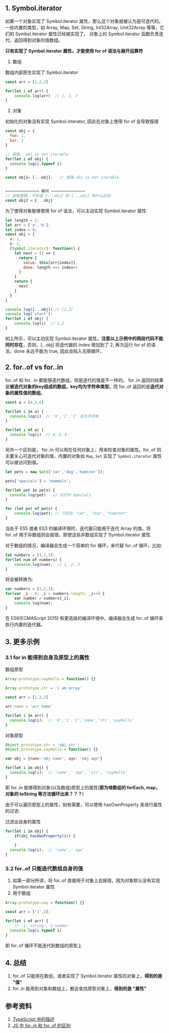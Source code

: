 ## 1. Symbol.iterator

如果一个对象实现了 Symbol.iterator 属性，那么这个对象就被认为是可迭代的。一些内置的类型，如 Array, Map, Set, String, Int32Array, Unit32Array 等等，它们的 Symbol.iterator 属性已经被实现了。 对象上的 Symbol.iterator 函数负责迭代，返回得到对象的值数组。  

**只有实现了 Symbol.iterator 属性，才能使用 for of 语法与展开运算符**  

1. 数组

数组内部原生实现了 Symbol.iterator

```js
const arr = [1,2,3]

for(let i of arr) {
    console.log(arr)  // 1, 2, 3
}
```

2. 对象

初始化的对象没有实现 Symbol.interator, 因此在对象上使用 for of 会导致报错

```js
const obj = {
  foo: 1,
  bar: 2
}

// 报错， obj is not iterable
for(let i of obj) {
  console.log(i,typeof i)
}

const obj1= [...obj];   // 报错 obj is not iterable


=============== 疑问 ===============
// 没有报错, 不知道 {...obj} 和 [...obj] 有什么区别
const obj2 = {...obj}  
```

为了使得对象能够使用 for of 语法，可以主动实现 Symbol.iterator 属性:  

```js
let length = 2;
let arr = ['a','b'];
let index = 0;
const obj = {
  a: 1,
  b: 2,
  [Symbol.iterator]: function() {
    let next = () => {
      return {
        value: this[arr[index]],
        done: length === index++
      }
    }
    return {
      next
    }
  }
}

console.log([...obj]) // [1,2]
console.log('start');
for(let i of obj) {
    console.log(i)  // 1,2
}
```

如上所示，可以主动实现 Symbol.iterator 属性。**注意以上示例中的两段代码不能同时存在**，否则，[...obj] 将迭代器的 index 增加到了 2, 再次运行 for of 的语法，done 永远不能为 true, 因此会陷入无限循环。  

## 2. for..of vs for..in

for..of 和 for.. in 都能够迭代数组，但是迭代的值是不一样的。 for..in 返回的结果是**被迭代对象的key组成的数组，key均为字符串类型**。而 for..of 返回的是**迭代对象的属性值的数组**。  

```js
const a = [4,5,6]

for(let i in a) {
  console.log(i)  // '0','1','2' 且为字符串
}

for(let i of a) {
  console.log(i)  // 4，5，6 
}
```

另外一个区别是， for..in 可以用在任何对象上，用来检查对象的属性。for..of 则主要关心可迭代对象的值，内置的对象如 `Map`, `Set` 实现了 `Symbol.iterator` 属性可以被访问到值。  

```js
let pets = new Set(['cat','dog','hamster']);

pets['specials'] = 'mammals';

for(let pet in pets) {
  console.log(pet)   // 只打印 specials
}

for (let pet of pets) {
    console.log(pet); // 打印出 "cat", "dog", "hamster"
}
```

当处于 ES5 或者 ES3 的编译环境时，迭代器只能用于迭代 Array 的值。将 for..of 用于非数组则会报错，即使这些非数组实现了 Symbol.iterator 属性.  

对于数组的情况，编译器会生成一个简单的 for 循环，来代替 for..of 循环，比如:  

```js
let numbers = [1,2,3];
for(let num of numbers) {
    console.log(num);  // 1, 2, 3
}
```
将会被转换为:  
```js
var numbers = [1,2,3];
for(var _i - 0; _i < numbers.length; _i++) {
    var number = numbers[_i];
    console.log(num);
}
```
在 ES6(ECMAScript 2015) 和更高级的编译环境中，编译器会生成 for..of 循环来执行内置的迭代器。

## 3. 更多示例

### 3.1 for in 能得到自身及原型上的属性

数组原型
```js
Array.prototype.sayHello = function() {}

Array.prototype.str = 'i am array'

const arr = [1,2,3]

arr.name = 'arr name'

for(let i in arr) {
  console.log(i);  // '0','1','2','name','str','sayHello'
}
```

对象原型
```js
Object.prototype.str = 'obj str';
Object.prototype.sayHello = function() {}

var obj = {name:'obj name', age: 'obj age'}

for(let i in obj) {
  console.log(i);  // 'name',' age', 'str', 'sayHello'
}
```

即 for..in 能够得到对象(以及数组)原型上的属性(**那为啥数组的 forEach, map，对象的 toString  等方法循环出来？？？**)  

由于可以遍历原型上的属性，如有需要，可以使用 hasOwnProperty 来进行属性的过滤:  

过滤出自身的属性
```js
for(let i in obj) {
    if(obj.hasOwnProperty(i)) {
        
    }
  console.log(i);  // 'name',' age'
}
```

### 3.2 for..of 只能迭代数组自身的值
1. 如第一部分所讲，将 for..of 直接用于对象上会报错，因为对象默认没有实现 Symbol.iterator 属性
2. 用于数组
```js
Array.prototype.say = function() {}

const arr = ['1',2];

for(let i of arr) {
    // '1' string , 2 number
  console.log(i,typeof i)
}
```

即 for..of 循环不能迭代到数组的原型上  

## 4. 总结

1. for..of 只能用在数组，或者实现了 Symbol.iterator 属性的对象上，**得到的是 "值"**
2. for..in 能用到对象和数组上，都会查找原型对象上，**得到的是 "属性"**

## 参考资料
1. [ TypeScript 中的描述](https://www.typescriptlang.org/docs/handbook/iterators-and-generators.html)
2. [JS 中 for..in 和 for..of 的区别](https://juejin.im/post/5aea83c86fb9a07aae15013b)